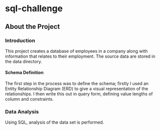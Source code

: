 # sql-challenge

## About the Project

### Introduction
This project creates a database of employees in a company along with information that relates to their employment. The source data are stored in the data directory.

#### Schema Definition
The first step in the process was to define the schema; firstly I used an Entity Relationship Diagram (ERD) to give a visual representation of the relationships. I then write this out in query form, defining value lengths of column and constraints. 

### Data Analysis
Using SQL, analysis of the data set is performed.